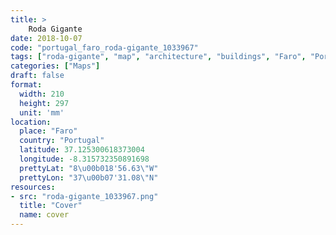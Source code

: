 ```yaml
---
title: > 
    Roda Gigante
date: 2018-10-07
code: "portugal_faro_roda-gigante_1033967"
tags: ["roda-gigante", "map", "architecture", "buildings", "Faro", "Portugal"]
categories: ["Maps"]
draft: false
format:
  width: 210
  height: 297
  unit: 'mm'
location:
  place: "Faro"
  country: "Portugal"
  latitude: 37.125300618373004
  longitude: -8.315732350891698
  prettyLat: "8\u00b018'56.63\"W"
  prettyLon: "37\u00b07'31.08\"N"
resources:
- src: "roda-gigante_1033967.png"
  title: "Cover"
  name: cover
---
```

